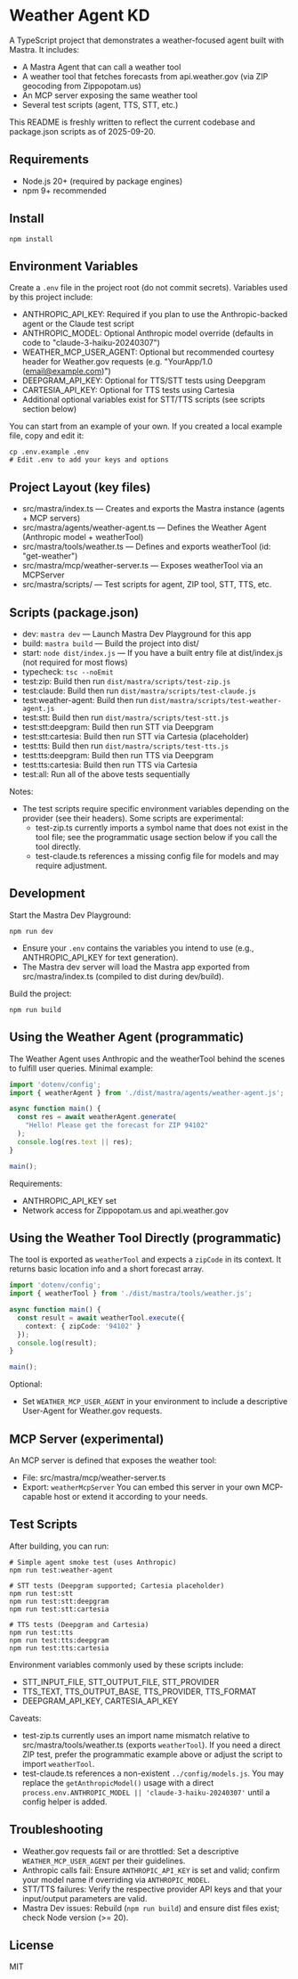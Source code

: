 # Weather Agent KD

A TypeScript project that demonstrates a weather-focused agent built with Mastra. It includes:
- A Mastra Agent that can call a weather tool
- A weather tool that fetches forecasts from api.weather.gov (via ZIP geocoding from Zippopotam.us)
- An MCP server exposing the same weather tool
- Several test scripts (agent, TTS, STT, etc.)

This README is freshly written to reflect the current codebase and package.json scripts as of 2025-09-20.

## Requirements
- Node.js 20+ (required by package engines)
- npm 9+ recommended

## Install
```
npm install
```

## Environment Variables
Create a `.env` file in the project root (do not commit secrets). Variables used by this project include:
- ANTHROPIC_API_KEY: Required if you plan to use the Anthropic-backed agent or the Claude test script
- ANTHROPIC_MODEL: Optional Anthropic model override (defaults in code to "claude-3-haiku-20240307")
- WEATHER_MCP_USER_AGENT: Optional but recommended courtesy header for Weather.gov requests (e.g. "YourApp/1.0 (email@example.com)")
- DEEPGRAM_API_KEY: Optional for TTS/STT tests using Deepgram
- CARTESIA_API_KEY: Optional for TTS tests using Cartesia
- Additional optional variables exist for STT/TTS scripts (see scripts section below)

You can start from an example of your own. If you created a local example file, copy and edit it:
```
cp .env.example .env
# Edit .env to add your keys and options
```

## Project Layout (key files)
- src/mastra/index.ts — Creates and exports the Mastra instance (agents + MCP servers)
- src/mastra/agents/weather-agent.ts — Defines the Weather Agent (Anthropic model + weatherTool)
- src/mastra/tools/weather.ts — Defines and exports weatherTool (id: "get-weather")
- src/mastra/mcp/weather-server.ts — Exposes weatherTool via an MCPServer
- src/mastra/scripts/ — Test scripts for agent, ZIP tool, STT, TTS, etc.

## Scripts (package.json)
- dev: `mastra dev` — Launch Mastra Dev Playground for this app
- build: `mastra build` — Build the project into dist/
- start: `node dist/index.js` — If you have a built entry file at dist/index.js (not required for most flows)
- typecheck: `tsc --noEmit`
- test:zip: Build then run `dist/mastra/scripts/test-zip.js`
- test:claude: Build then run `dist/mastra/scripts/test-claude.js`
- test:weather-agent: Build then run `dist/mastra/scripts/test-weather-agent.js`
- test:stt: Build then run `dist/mastra/scripts/test-stt.js`
- test:stt:deepgram: Build then run STT via Deepgram
- test:stt:cartesia: Build then run STT via Cartesia (placeholder)
- test:tts: Build then run `dist/mastra/scripts/test-tts.js`
- test:tts:deepgram: Build then run TTS via Deepgram
- test:tts:cartesia: Build then run TTS via Cartesia
- test:all: Run all of the above tests sequentially

Notes:
- The test scripts require specific environment variables depending on the provider (see their headers). Some scripts are experimental:
  - test-zip.ts currently imports a symbol name that does not exist in the tool file; see the programmatic usage section below if you call the tool directly.
  - test-claude.ts references a missing config file for models and may require adjustment.

## Development
Start the Mastra Dev Playground:
```
npm run dev
```
- Ensure your `.env` contains the variables you intend to use (e.g., ANTHROPIC_API_KEY for text generation).
- The Mastra dev server will load the Mastra app exported from src/mastra/index.ts (compiled to dist during dev/build).

Build the project:
```
npm run build
```

## Using the Weather Agent (programmatic)
The Weather Agent uses Anthropic and the weatherTool behind the scenes to fulfill user queries. Minimal example:
```ts
import 'dotenv/config';
import { weatherAgent } from './dist/mastra/agents/weather-agent.js';

async function main() {
  const res = await weatherAgent.generate(
    "Hello! Please get the forecast for ZIP 94102"
  );
  console.log(res.text || res);
}

main();
```
Requirements:
- ANTHROPIC_API_KEY set
- Network access for Zippopotam.us and api.weather.gov

## Using the Weather Tool Directly (programmatic)
The tool is exported as `weatherTool` and expects a `zipCode` in its context. It returns basic location info and a short forecast array.
```ts
import 'dotenv/config';
import { weatherTool } from './dist/mastra/tools/weather.js';

async function main() {
  const result = await weatherTool.execute({
    context: { zipCode: '94102' }
  });
  console.log(result);
}

main();
```
Optional:
- Set `WEATHER_MCP_USER_AGENT` in your environment to include a descriptive User-Agent for Weather.gov requests.

## MCP Server (experimental)
An MCP server is defined that exposes the weather tool:
- File: src/mastra/mcp/weather-server.ts
- Export: `weatherMcpServer`
You can embed this server in your own MCP-capable host or extend it according to your needs.

## Test Scripts
After building, you can run:
```
# Simple agent smoke test (uses Anthropic)
npm run test:weather-agent

# STT tests (Deepgram supported; Cartesia placeholder)
npm run test:stt
npm run test:stt:deepgram
npm run test:stt:cartesia

# TTS tests (Deepgram and Cartesia)
npm run test:tts
npm run test:tts:deepgram
npm run test:tts:cartesia
```
Environment variables commonly used by these scripts include:
- STT_INPUT_FILE, STT_OUTPUT_FILE, STT_PROVIDER
- TTS_TEXT, TTS_OUTPUT_BASE, TTS_PROVIDER, TTS_FORMAT
- DEEPGRAM_API_KEY, CARTESIA_API_KEY

Caveats:
- test-zip.ts currently uses an import name mismatch relative to src/mastra/tools/weather.ts (exports `weatherTool`). If you need a direct ZIP test, prefer the programmatic example above or adjust the script to import `weatherTool`.
- test-claude.ts references a non-existent `../config/models.js`. You may replace the `getAnthropicModel()` usage with a direct `process.env.ANTHROPIC_MODEL || 'claude-3-haiku-20240307'` until a config helper is added.

## Troubleshooting
- Weather.gov requests fail or are throttled: Set a descriptive `WEATHER_MCP_USER_AGENT` per their guidelines.
- Anthropic calls fail: Ensure `ANTHROPIC_API_KEY` is set and valid; confirm your model name if overriding via `ANTHROPIC_MODEL`.
- STT/TTS failures: Verify the respective provider API keys and that your input/output parameters are valid.
- Mastra Dev issues: Rebuild (`npm run build`) and ensure dist files exist; check Node version (>= 20).

## License
MIT
